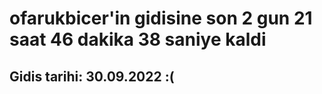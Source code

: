# ofarukbicer'in gidisine son 2 gun 21 saat 46 dakika 38 saniye kaldi

## Gidis tarihi: 30.09.2022 :(